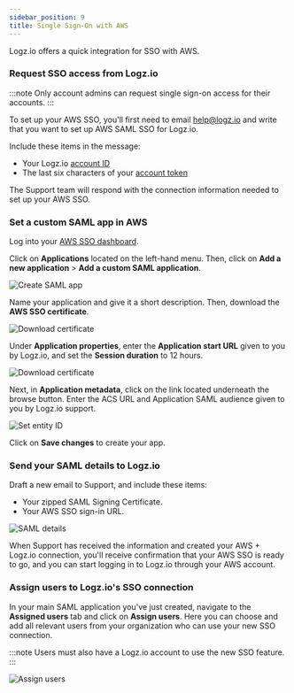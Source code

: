 ```yaml
---
sidebar_position: 9
title: Single Sign-On with AWS
---
```


Logz.io offers a quick integration for SSO with AWS.


### Request SSO access from Logz.io


:::note
Only account admins can request single sign-on access for their accounts.
:::

To set up your AWS SSO, you'll first need to email [help@logz.io](mailto:help@logz.io) and write that you want to set up AWS SAML SSO for Logz.io.

Include these items in the message:

* Your Logz.io [account ID]({{site.baseurl}}/user-guide/accounts/finding-your-account-id.html)
* The last six characters of your [account token](https://app.logz.io/#/dashboard/settings/manage-accounts)

The Support team will respond with the connection information needed to set up your AWS SSO.

### Set a custom SAML app in AWS

Log into your [AWS SSO dashboard](https://us-east-1.console.aws.amazon.com/singlesignon/identity/home).

Click on **Applications** located on the left-hand menu. Then, click on **Add a new application** > **Add a custom SAML application**.

![Create SAML app](https://dytvr9ot2sszz.cloudfront.net/logz-docs/sso-providers/aws/create-saml-app.gif)

Name your application and give it a short description. Then, download the **AWS SSO certificate**.

![Download certificate](https://dytvr9ot2sszz.cloudfront.net/logz-docs/sso-providers/aws/export-certificate.png)

Under **Application properties**, enter the **Application start URL** given to you by Logz.io, and set the **Session duration** to 12 hours. 

![Download certificate](https://dytvr9ot2sszz.cloudfront.net/logz-docs/sso-providers/aws/application-properties-aws.png)

Next, in **Application metadata**, click on the link located underneath the browse button. Enter the ACS URL and Application SAML audience given to you by Logz.io support.

![Set entity ID](https://dytvr9ot2sszz.cloudfront.net/logz-docs/sso-providers/aws/application-metadata.gif)

Click on **Save changes** to create your app.

### Send your SAML details to Logz.io

Draft a new email to Support, and include these items:

* Your zipped SAML Signing Certificate.
* Your AWS SSO sign-in URL.

![SAML details](https://dytvr9ot2sszz.cloudfront.net/logz-docs/sso-providers/aws/aws-sso-metadata.png)

When Support has received the information and created your AWS + Logz.io connection, you'll receive confirmation that your AWS SSO is ready to go, and you can start logging in to Logz.io through your AWS account.

### Assign users to Logz.io's SSO connection

In your main SAML application you've just created, navigate to the **Assigned users** tab and click on **Assign users**. Here you can choose and add all relevant users from your organization who can use your new SSO connection.

:::note
Users must also have a Logz.io account to use the new SSO feature.
:::

![Assign users](https://dytvr9ot2sszz.cloudfront.net/logz-docs/sso-providers/aws/assign-users.png)
